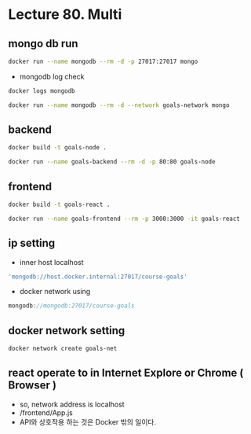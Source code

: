 # Lecture 80. Multi 

## mongo db run

```bash
docker run --name mongodb --rm -d -p 27017:27017 mongo
```

- mongodb log check

```bash
docker logs mongodb
```

```bash
docker run --name mongodb --rm -d --network goals-network mongo
```

## backend 

```bash
docker build -t goals-node .
```

```bash
docker run --name goals-backend --rm -d -p 80:80 goals-node
```

## frontend

```bash
docker build -t goals-react .  
```

```bash
docker run --name goals-frontend --rm -p 3000:3000 -it goals-react
```


## ip setting

- inner host localhost 

```js
'mongodb://host.docker.internal:27017/course-goals'
```

- docker network using 

```js
mongodb://mongodb:27017/course-goals
```

## docker network setting 

```bash
docker network create goals-net
```
## react operate to in Internet Explore or Chrome ( Browser )

- so, network address is localhost 
- /frontend/App.js
- API와 상호작용 하는 것은 Docker 밖의 일이다. 